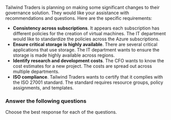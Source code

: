 

Tailwind Traders is planning on making some significant changes to their governance solution. They would like your assistance with recommendations and questions. Here are the specific requirements:

- **Consistency across subscriptions**. It appears each subscription has different policies for the creation of virtual machines. The IT department would like to standardize the policies across the Azure subscriptions.
- **Ensure critical storage is highly available**. There are several critical applications that use storage. The IT department wants to ensure the storage is made highly available across regions.
- **Identify research and development costs**. The CFO wants to know the cost estimates for a new project. The costs are spread out across multiple departments.
- **ISO compliance**. Tailwind Traders wants to certify that it complies with the ISO 27001 standard. The standard requires resource groups, policy assignments, and templates.

### Answer the following questions

Choose the best response for each of the questions.
